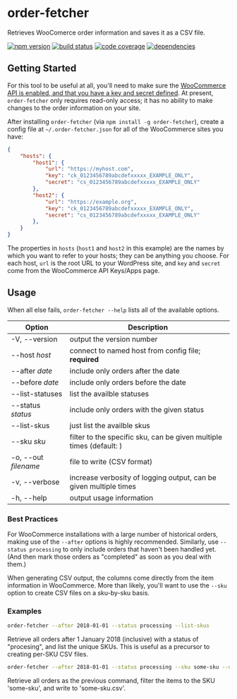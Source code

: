 # order-fetcher

Retrieves WooComerce order information and saves it as a CSV file.

[![npm version](https://img.shields.io/npm/v/order-fetcher.svg)](https://www.npmjs.com/packages/order-fetcher)
[![build status](https://img.shields.io/travis/JaredReisinger/order-fetcher/master.svg)](https://travis-ci.org/JaredReisinger/order-fetcher)
[![code coverage](https://img.shields.io/codecov/c/github/JaredReisinger/order-fetcher.svg)](https://codecov.io/github/JaredReisinger/order-fetcher)
[![dependencies](https://img.shields.io/david/JaredReisinger/order-fetcher.svg)](https://david-dm.org/JaredReisinger/order-fetcher)


## Getting Started

For this tool to be useful at all, you'll need to make sure the [WooCommerce API is enabled, and that you have a key and secret defined](https://docs.woocommerce.com/document/woocommerce-rest-api/).  At present, `order-fetcher` only requires read-only access; it has no ability to make changes to the order information on your site.

After installing `order-fetcher` (via `npm install -g order-fetcher`), create a config file at `~/.order-fetcher.json` for all of the WooCommerce sites you have:

```json
{
    "hosts": {
        "host1": {
            "url": "https://myhost.com",
            "key": "ck_0123456789abcdefxxxxx_EXAMPLE_ONLY",
            "secret": "cs_0123456789abcdefxxxxx_EXAMPLE_ONLY"
        },
        "host2": {
            "url": "https://example.org",
            "key": "ck_0123456789abcdefxxxxx_EXAMPLE_ONLY",
            "secret": "cs_0123456789abcdefxxxxx_EXAMPLE_ONLY"
        },
    }
}
```

The properties in `hosts` (`host1` and `host2` in this example) are the names by which you want to refer to your hosts; they can be anything you choose.  For each host, `url` is the root URL to your WordPress site, and `key` and `secret` come from the WooCommerce API Keys/Apps page.

## Usage

When all else fails, `order-fetcher --help` lists all of the available options.

| Option                | Description |
|-----------------------|----------------------------------------------------|
| -V, --version         | output the version number |
| --host _host_         | connect to named host from config file; **required** |
| --after _date_        | include only orders after the date |
| --before _date_       | include only orders before the date |
| --list-statuses       | list the availble statuses |
| --status _status_     | include only orders with the given status |
| --list-skus           | just list the availble skus |
| --sku _sku_           | filter to the specific sku, can be given multiple times (default: ) |
| -o, --out _filename_  | file to write (CSV format) |
| -v, --verbose         | increase verbosity of logging output, can be given multiple times |
| -h, --help            | output usage information |


### Best Practices

For WooCommerce installations with a large number of historical orders, making use of the `--after` options is highly recommended.  Similarly, use `--status processing` to only include orders that haven't been handled yet.  (And then mark those orders as "completed" as soon as you deal with them.)

When generating CSV output, the columns come directly from the item information in WooCommerce.  More than likely, you'll want to use the `--sku` option to create CSV files on a sku-by-sku basis.

### Examples

```sh
order-fetcher --after 2018-01-01 --status processing --list-skus
```

Retrieve all orders after 1 January 2018 (inclusive) with a status of "procesing", and list the unique SKUs.  This is useful as a precursor to creating per-SKU CSV files.

```sh
order-fetcher --after 2018-01-01 --status processing --sku some-sku --out some-sku.csv
```

Retrieve all orders as the previous command, filter the items to the SKU 'some-sku', and write to 'some-sku.csv'.
